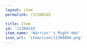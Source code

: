 ```yaml
---
layout: item
permalink: /11300245

title: Item
id: '11300245'
item_name: 'Warrior''s Might Hat'
icon_url: 'item/icon/11300004.png'
---
```

